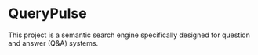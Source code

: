 # QueryPulse
This project is a semantic search engine specifically designed for question and answer (Q&amp;A) systems.
